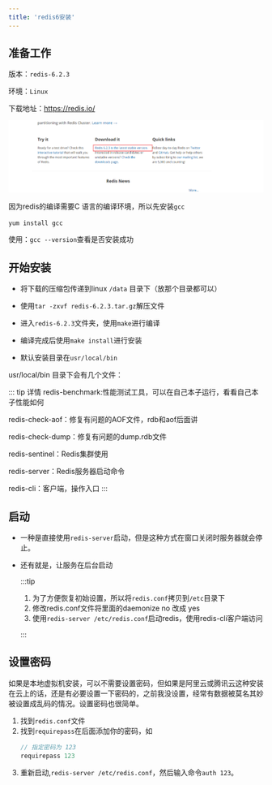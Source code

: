 ```yaml
---
title: 'redis6安装'
---
```


## 准备工作 
版本：`redis-6.2.3`

环境：`Linux`

下载地址：https://redis.io/

![下载地址](/blogImg/20210519105652.png)

因为redis的编译需要C 语言的编译环境，所以先安装`gcc`

`yum install gcc`

使用：`gcc --version`查看是否安装成功

## 开始安装 <Badge text="重要" type="error"/>
* 将下载的压缩包传递到linux `/data` 目录下（放那个目录都可以）

* 使用`tar -zxvf redis-6.2.3.tar.gz`解压文件

* 进入`redis-6.2.3`文件夹，使用`make`进行编译

* 编译完成后使用`make install`进行安装

* 默认安装目录在`usr/local/bin`

usr/local/bin 目录下会有几个文件：

::: tip 详情
redis-benchmark:性能测试工具，可以在自己本子运行，看看自己本子性能如何

redis-check-aof：修复有问题的AOF文件，rdb和aof后面讲

redis-check-dump：修复有问题的dump.rdb文件

redis-sentinel：Redis集群使用

redis-server：Redis服务器启动命令

redis-cli：客户端，操作入口
:::

## 启动
* 一种是直接使用`redis-server`启动，但是这种方式在窗口关闭时服务器就会停止。
* 还有就是，让服务在后台启动

  :::tip

  1. 为了方便恢复初始设置，所以将`redis.conf`拷贝到`/etc`目录下
  2. 修改redis.conf文件将里面的daemonize no 改成 yes
  3.   使用`redis-server /etc/redis.conf`启动redis，使用redis-cli客户端访问 

  :::  

## 设置密码

如果是本地虚拟机安装，可以不需要设置密码，但如果是阿里云或腾讯云这种安装在云上的话，还是有必要设置一下密码的，之前我没设置，经常有数据被莫名其妙被设置成乱码的情况。设置密码也很简单。

1. 找到`redis.conf`文件
2. 找到`requirepass`在后面添加你的密码，如
   ```java
   // 指定密码为 123
   requirepass 123
   ```
3. 重新启动,`redis-server /etc/redis.conf`，然后输入命令`auth 123`。

   